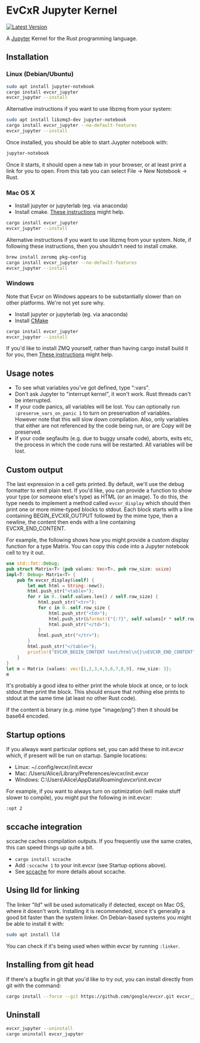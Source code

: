 # EvCxR Jupyter Kernel

[![Latest Version](https://img.shields.io/crates/v/evcxr_jupyter.svg)](https://crates.io/crates/evcxr_jupyter)

A [Jupyter](https://jupyter.org/) Kernel for the Rust programming language.

## Installation

### Linux (Debian/Ubuntu)

```sh
sudo apt install jupyter-notebook
cargo install evcxr_jupyter
evcxr_jupyter --install
```

Alternative instructions if you want to use libzmq from your system:
```sh
sudo apt install libzmq3-dev jupyter-notebook
cargo install evcxr_jupyter --no-default-features
evcxr_jupyter --install
```

Once installed, you should be able to start Juypter notebook with:

```sh
jupyter-notebook
```

Once it starts, it should open a new tab in your browser, or at least print a
link for you to open. From this tab you can select File -> New Notebook -> Rust.

### Mac OS X

* Install jupyter or jupyterlab (eg. via anaconda)
* Install cmake. [These
  instructions](https://stackoverflow.com/questions/30668601/installing-cmake-command-line-tools-on-a-mac)
  might help.

```sh
cargo install evcxr_jupyter
evcxr_jupyter --install
```

Alternative instructions if you want to use libzmq from your system. Note, if
following these instructions, then you shouldn't need to install cmake.

```sh
brew install zeromq pkg-config
cargo install evcxr_jupyter --no-default-features
evcxr_jupyter --install
```

### Windows

Note that Evcxr on Windows appears to be substantially slower than on other
platforms. We're not yet sure why.

* Install jupyter or jupyterlab (eg. via anaconda)
* Install [CMake](https://cmake.org/download/)
```sh
cargo install evcxr_jupyter
evcxr_jupyter --install
```

If you'd like to install ZMQ yourself, rather than having cargo install build it
for you, then [These
instructions](https://github.com/google/evcxr/issues/53#issuecomment-530050850)
might help.

## Usage notes

* To see what variables you've got defined, type ":vars".
* Don't ask Jupyter to "interrupt kernel", it won't work. Rust threads can't be
  interrupted.
* If your code panics, all variables will be lost. You can optionally run
  `:preserve_vars_on_panic 1` to turn on preservation of variables. However note
  that this will slow down compilation. Also, only variables that either are not
  referenced by the code being run, or are Copy will be preserved.
* If your code segfaults (e.g. due to buggy unsafe code), aborts, exits etc, the
  process in which the code runs will be restarted. All variables will be lost.

## Custom output

The last expression in a cell gets printed. By default, we'll use the debug
formatter to emit plain text. If you'd like, you can provide a function to show
your type (or someone else's type) as HTML (or an image). To do this, the type
needs to implement a method called ```evcxr_display``` which should then print
one or more mime-typed blocks to stdout. Each block starts with a line
containing BEGIN\_EVCXR\_OUTPUT followed by the mime type, then a newline, the
content then ends with a line containing EVCXR\_END\_CONTENT.

For example, the following shows how you might provide a custom display function for a
type Matrix. You can copy this code into a Jupyter notebook cell to try it out.

```rust
use std::fmt::Debug;
pub struct Matrix<T> {pub values: Vec<T>, pub row_size: usize}
impl<T: Debug> Matrix<T> {
    pub fn evcxr_display(&self) {
        let mut html = String::new();
        html.push_str("<table>");
        for r in 0..(self.values.len() / self.row_size) {
            html.push_str("<tr>");
            for c in 0..self.row_size {
                html.push_str("<td>");
                html.push_str(&format!("{:?}", self.values[r * self.row_size + c]));
                html.push_str("</td>");
            }
            html.push_str("</tr>");
        }
        html.push_str("</table>");
        println!("EVCXR_BEGIN_CONTENT text/html\n{}\nEVCXR_END_CONTENT", html);
    }
}
let m = Matrix {values: vec![1,2,3,4,5,6,7,8,9], row_size: 3};
m
```

It's probably a good idea to either print the whole block at once, or to lock
stdout then print the block. This should ensure that nothing else prints to
stdout at the same time (at least no other Rust code).

If the content is binary (e.g. mime type "image/png") then it should be base64
encoded.

## Startup options
If you always want particular options set, you can add these to init.evcxr
which, if present will be run on startup. Sample locations:
* Linux: ~/.config/evcxr/init.evcxr
* Mac: /Users/Alice/Library/Preferences/evcxr/init.evcxr
* Windows: C:\Users\Alice\AppData\Roaming\evcxr\init.evcxr

For example, if you want to always turn on optimization (will make stuff slower
to compile), you might put the following in init.evcxr:
```
:opt 2
```

## sccache integration

sccache caches compilation outputs. If you frequently use the same crates, this
can speed things up quite a bit.

* `cargo install sccache`
* Add `:sccache 1` to your init.evcxr (see Startup options above).
* See [sccache](https://github.com/mozilla/sccache) for more details about
  sccache.

## Using lld for linking

The linker "lld" will be used automatically if detected, except on Mac OS, where
it doesn't work. Installing it is recommended, since it's generally a good bit
faster than the system linker. On Debian-based systems you might be able to
install it with:

```sh
sudo apt install lld
```

You can check if it's being used when within evcxr by running `:linker`.

## Installing from git head

If there's a bugfix in git that you'd like to try out, you can install directly
from git with the command:

```sh
cargo install --force --git https://github.com/google/evcxr.git evcxr_jupyter
```

## Uninstall

```sh
evcxr_jupyter --uninstall
cargo uninstall evcxr_jupyter
```
